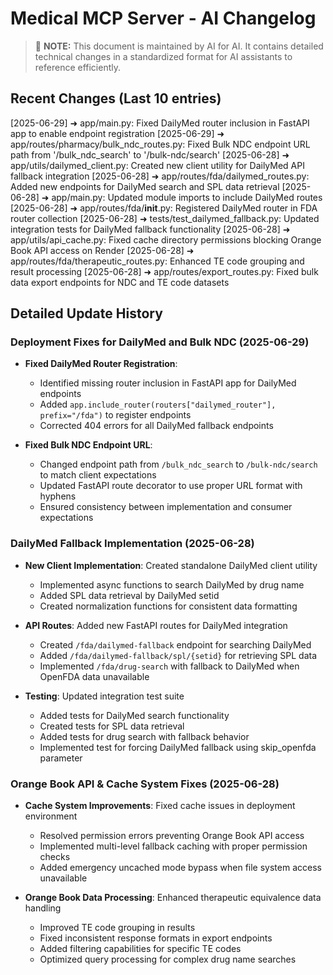 # Medical MCP Server - AI Changelog

> 📝 **NOTE:** This document is maintained by AI for AI. It contains detailed technical changes in a standardized format for AI assistants to reference efficiently.

## Recent Changes (Last 10 entries)

[2025-06-29] ➜ app/main.py: Fixed DailyMed router inclusion in FastAPI app to enable endpoint registration
[2025-06-29] ➜ app/routes/pharmacy/bulk_ndc_routes.py: Fixed Bulk NDC endpoint URL path from '/bulk_ndc_search' to '/bulk-ndc/search'
[2025-06-28] ➜ app/utils/dailymed_client.py: Created new client utility for DailyMed API fallback integration
[2025-06-28] ➜ app/routes/fda/dailymed_routes.py: Added new endpoints for DailyMed search and SPL data retrieval
[2025-06-28] ➜ app/main.py: Updated module imports to include DailyMed routes
[2025-06-28] ➜ app/routes/fda/__init__.py: Registered DailyMed router in FDA router collection
[2025-06-28] ➜ tests/test_dailymed_fallback.py: Updated integration tests for DailyMed fallback functionality
[2025-06-28] ➜ app/utils/api_cache.py: Fixed cache directory permissions blocking Orange Book API access on Render
[2025-06-28] ➜ app/routes/fda/therapeutic_routes.py: Enhanced TE code grouping and result processing
[2025-06-28] ➜ app/routes/export_routes.py: Fixed bulk data export endpoints for NDC and TE code datasets

## Detailed Update History

### Deployment Fixes for DailyMed and Bulk NDC (2025-06-29)

- **Fixed DailyMed Router Registration**:
  - Identified missing router inclusion in FastAPI app for DailyMed endpoints
  - Added `app.include_router(routers["dailymed_router"], prefix="/fda")` to register endpoints
  - Corrected 404 errors for all DailyMed fallback endpoints

- **Fixed Bulk NDC Endpoint URL**:
  - Changed endpoint path from `/bulk_ndc_search` to `/bulk-ndc/search` to match client expectations
  - Updated FastAPI route decorator to use proper URL format with hyphens
  - Ensured consistency between implementation and consumer expectations

### DailyMed Fallback Implementation (2025-06-28)

- **New Client Implementation**: Created standalone DailyMed client utility
  - Implemented async functions to search DailyMed by drug name
  - Added SPL data retrieval by DailyMed setid
  - Created normalization functions for consistent data formatting

- **API Routes**: Added new FastAPI routes for DailyMed integration
  - Created `/fda/dailymed-fallback` endpoint for searching DailyMed
  - Added `/fda/dailymed-fallback/spl/{setid}` for retrieving SPL data
  - Implemented `/fda/drug-search` with fallback to DailyMed when OpenFDA data unavailable

- **Testing**: Updated integration test suite
  - Added tests for DailyMed search functionality
  - Created tests for SPL data retrieval
  - Added tests for drug search with fallback behavior
  - Implemented test for forcing DailyMed fallback using skip_openfda parameter

### Orange Book API & Cache System Fixes (2025-06-28)

- **Cache System Improvements**: Fixed cache issues in deployment environment
  - Resolved permission errors preventing Orange Book API access
  - Implemented multi-level fallback caching with proper permission checks
  - Added emergency uncached mode bypass when file system access unavailable

- **Orange Book Data Processing**: Enhanced therapeutic equivalence data handling
  - Improved TE code grouping in results
  - Fixed inconsistent response formats in export endpoints
  - Added filtering capabilities for specific TE codes
  - Optimized query processing for complex drug name searches
